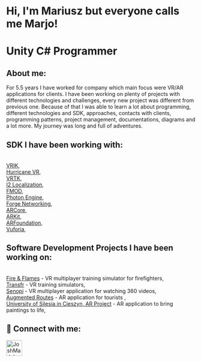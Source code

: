 <h1>Hi, I'm Mariusz but everyone calls me Marjo!</h1>
<h1>Unity C# Programmer</h1>

<h2>About me:</h2>
For 5.5 years I have worked for company which main focus were VR/AR applications for clients. I have been working on plenty of projects with different technologies and challenges, every new project was different from previous one. Because of that I was able to learn a lot about programming, different technologies and SDK, approaches, contacts with clients, programming patterns, project management, documentations, diagrams and a lot more. My journey was long and full of adventures.

<h2>SDK I have been working with:</h2>

<br/><a href="http://www.root-motion.com/finalikdox/html/page16.html">VRIK</a>, 
<br/><a href="https://assetstore.unity.com/packages/tools/physics/hurricane-vr-physics-interaction-toolkit-177300">Hurricane VR</a>, 
<br/><a href="https://www.vrtk.io/">VRTK</a>, 
<br/><a href="http://inter-illusion.com/tools/i2-localization/">I2 Localization</a>,
<br/><a href="https://www.fmod.com/">FMOD</a>,
<br/><a href="https://www.photonengine.com/">Photon Engine</a>,
<br/><a href="https://assetstore.unity.com/packages/tools/network/forge-networking-remastered-38344">Forge Networking</a>,
<br/><a href="https://developers.google.com/ar?hl=pl">ARCore</a>,
<br/><a href="https://developer.apple.com/augmented-reality/arkit/">ARKit</a>, 
<br/><a href="https://unity.com/unity/features/arfoundation">ARFoundation</a>, 
<br/><a href="https://developer.vuforia.com/">Vuforia</a>, 

<h2>Software Development Projects I have been working on:</h2>
<br/><a href="https://github.com/MarjoKun/Fire-Flames/blob/main/README.md">Fire & Flames</a> - VR multiplayer training simulator for firefighters,
<br/><a href="https://github.com/MarjoKun/Transfr/blob/main/README.md">Transfr</a> - VR training simulators,
<br/><a href="https://www.senopi.com/">Senopi</a> - VR multiplayer application for watching 360 videos,
<br/><a href="https://www.senopi.com/">Augmented Routes</a> - AR application for tourists ,
<br/><a href="https://www.senopi.com/">University of Silesia in Cieszyn, AR Project</a> - AR application to bring paintings to life,

<h2> 🤳 Connect with me:</h2>

[<img align="left" alt="JoshMadakor | LinkedIn" width="42px" src="https://cdn.jsdelivr.net/npm/simple-icons@v3/icons/linkedin.svg" />][linkedin]

[linkedin]: https://www.linkedin.com/in/mariusz-betker-933081163/
<!--
**MarjoKun/MarjoKun** is a ✨ _special_ ✨ repository because its `README.md` (this file) appears on your GitHub profile.

Here are some ideas to get you started:

- 🔭 I’m currently working on ...
- 🌱 I’m currently learning ...
- 👯 I’m looking to collaborate on ...
- 🤔 I’m looking for help with ...
- 💬 Ask me about ...
- 📫 How to reach me: ...
- 😄 Pronouns: ...
- ⚡ Fun fact: ...
-->
